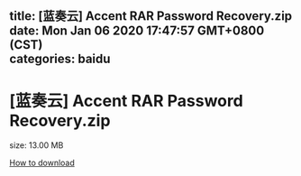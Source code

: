 
title: [蓝奏云]   Accent RAR Password Recovery.zip
date: Mon Jan 06 2020 17:47:57 GMT+0800 (CST)    
categories: baidu
---

# [蓝奏云]   Accent RAR Password Recovery.zip
size: 13.00 MB
 
 

[How to download](https://bpcam.bemobtrk.com/go/2ceec3aa-1ca2-46d6-b9ff-aaa5c184517c?jno=2029)
